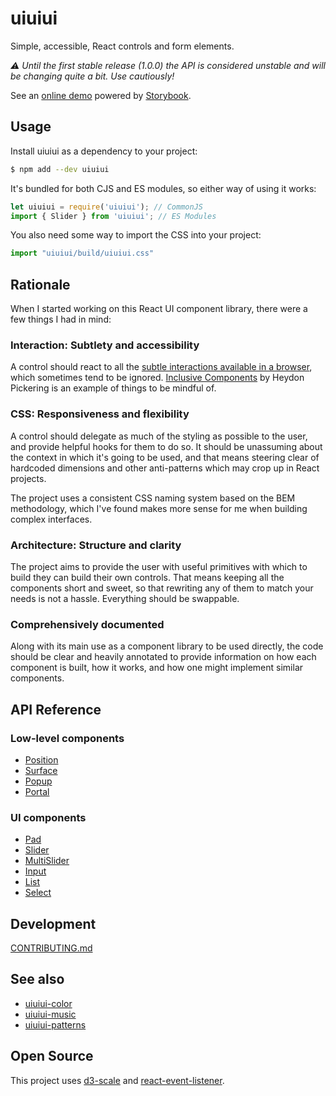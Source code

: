 # uiuiui

Simple, accessible, React controls and form elements.

_⚠ Until the first stable release (1.0.0) the API is considered unstable and will be changing quite a bit. Use cautiously!_

See an [online demo](https://evercoder.github.io/uiuiui/storybook-static) powered by [Storybook](https://storybook.js.org).

## Usage

Install uiuiui as a dependency to your project:

```bash
$ npm add --dev uiuiui
```

It's bundled for both CJS and ES modules, so either way of using it works:

```js
let uiuiui = require('uiuiui'); // CommonJS
import { Slider } from 'uiuiui'; // ES Modules
```

You also need some way to import the CSS into your project:

```js
import "uiuiui/build/uiuiui.css"
```

## Rationale

When I started working on this React UI component library, there were a few things I had in mind:

### Interaction: Subtlety and accessibility

A control should react to all the [subtle interactions available in a browser](https://medium.com/@addyosmani/accessible-ui-components-for-the-web-39e727101a67), which sometimes tend to be ignored. [Inclusive Components](https://inclusive-components.design/) by Heydon Pickering is an example of things to be mindful of.

### CSS: Responsiveness and flexibility

A control should delegate as much of the styling as possible to the user, and provide helpful hooks for them to do so. It should be unassuming about the context in which it's going to be used, and that means steering clear of hardcoded dimensions and other anti-patterns which may crop up in React projects.

The project uses a consistent CSS naming system based on the BEM methodology, which I've found makes more sense for me when building complex interfaces.

### Architecture: Structure and clarity

The project aims to provide the user with useful primitives with which to build they can build their own controls. That means keeping all the components short and sweet, so that rewriting any of them to match your needs is not a hassle. Everything should be swappable.

### Comprehensively documented

Along with its main use as a component library to be used directly, the code should be clear and heavily annotated to provide information on how each component is built, how it works, and how one might implement similar components.

## API Reference

### Low-level components

* [Position](./docs/components/Position.md)
* [Surface](./docs/components/Surface.md)
* [Popup](./docs/components/Popup.md)
* [Portal](./docs/components/Portal.md)

### UI components

* [Pad](./docs/components/Pad.md)
* [Slider](./docs/components/Slider.md)
* [MultiSlider](./docs/components/MultiSlider.md)
* [Input](./docs/components/Input.md)
* [List](./docs/components/List.md)
* [Select](./docs/components/Select.md)

## Development

[CONTRIBUTING.md](./CONTRIBUTING.md)

## See also

* [uiuiui-color](https://github.com/danburzo/uiuiui-color)
* [uiuiui-music](https://github.com/danburzo/uiuiui-music)
* [uiuiui-patterns](https://github.com/danburzo/uiuiui-patterns)

## Open Source

This project uses [d3-scale](https://github.com/d3/d3-scale) and [react-event-listener](https://github.com/oliviertassinari/react-event-listener).

